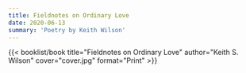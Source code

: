 ```yaml
---
title: Fieldnotes on Ordinary Love
date: 2020-06-13
summary: 'Poetry by Keith Wilson'
---
```


{{< booklist/book
title="Fieldnotes on Ordinary Love"
author="Keith S. Wilson"
cover="cover.jpg"
format="Print" >}}

